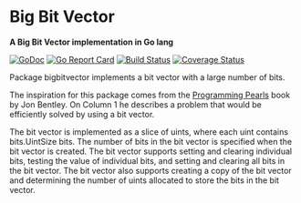 # Big Bit Vector
**A Big Bit Vector implementation in Go lang**

[![GoDoc](https://godoc.org/github.com/rodgco/bigbitvector?status.svg)](https://godoc.org/github.com/rodgco/bigbitvector)
[![Go Report Card](https://goreportcard.com/badge/github.com/rodgco/bigbitvector)](https://goreportcard.com/report/github.com/rodgco/bigbitvector)
[![Build Status](https://travis-ci.org/rodgco/bigbitvector.svg?branch=main)](https://travis-ci.org/rodgco/bigbitvector)
[![Coverage Status](https://coveralls.io/repos/github/rodgco/bigbitvector/badge.svg?branch=main)](https://coveralls.io/github/rodgco/bigbitvector?branch=main)

Package bigbitvector implements a bit vector with a large number of bits.

The inspiration for this package comes from the [Programming Pearls](https://amzn.to/45SEgwA) book by Jon Bentley. On Column 1 he describes a problem that would be efficiently solved by using a bit vector.

The bit vector is implemented as a slice of uints, where each uint contains bits.UintSize bits. The number of bits in the bit vector is specified when the bit vector is created. The bit vector supports setting and clearing individual bits, testing the value of individual bits, and setting and clearing all bits in the bit vector. The bit vector also supports creating a copy of the bit vector and determining the number of uints allocated to store the bits in the bit vector.
